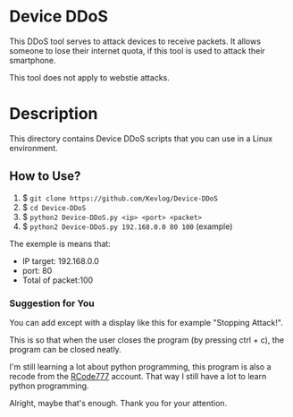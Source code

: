 # Device DDoS
This DDoS tool serves to attack devices to receive packets. It allows someone to lose their internet quota, if this tool is used to attack their smartphone.

This tool does not apply to webstie attacks.

# Description
This directory contains Device DDoS scripts that you can use in a Linux environment.

## How to Use?
1. $ ``git clone https://github.com/Kevlog/Device-DDoS``
2. $ ``cd Device-DDoS``
3. $ ``python2 Device-DDoS.py <ip> <port> <packet>``
4. $ ``python2 Device-DDoS.py 192.168.0.0 80 100`` (example)

The exemple is means that:
- IP target: 192.168.0.0
- port: 80
- Total of packet:100

### Suggestion for You
You can add except with a display like this for example "Stopping Attack!".

This is so that when the user closes the program (by pressing ctrl + c), the program can be closed neatly.

I'm still learning a lot about python programming, this program is also a recode from the [RCode777](https://github.com/RCode777) account. That way I still have a lot to learn python programming.

Alright, maybe that's enough. Thank you for your attention.